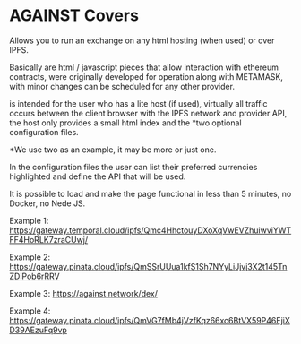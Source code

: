
# AGAINST Covers

Allows you to run an exchange on any html hosting (when used) or over IPFS.

Basically are html / javascript pieces that allow interaction with ethereum contracts, were originally developed for operation along with METAMASK, with minor changes can be scheduled for any other provider.

is intended for the user who has a lite host (if used), virtually all traffic occurs between the client browser with the IPFS network and provider API, the host only provides a small html index and the *two optional configuration files.

*We use two as an example, it may be more or just one.

In the configuration files the user can list their preferred currencies highlighted and define the API that will be used.

It is possible to load and make the page functional in less than 5 minutes, no Docker, no Nede JS.

Example 1: https://gateway.temporal.cloud/ipfs/Qmc4HhctouyDXoXqVwEVZhuiwviYWTFF4HoRLK7zraCUwj/

Example 2: https://gateway.pinata.cloud/ipfs/QmSSrUUua1kfS1Sh7NYyLiJjvj3X2t145TnZDiPob6rRRV

Example 3: https://against.network/dex/

Example 4: https://gateway.pinata.cloud/ipfs/QmVG7fMb4jVzfKqz66xc6BtVX59P46EjiXD39AEzuFq9vp





